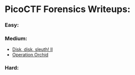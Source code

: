 # PicoCTF Forensics Writeups:

### Easy:

### Medium:
* [Disk, disk, sleuth! II](https://github.com/Zimmer-Sec/CTF-Writeups/blob/main/PicoCTF/Disk%2C%20disk%2C%20sleuth!%20II.md)
* [Operation Orchid](https://github.com/Zimmer-Sec/CTF-Writeups/blob/main/PicoCTF/Operation%20Orchid.md)

### Hard:
